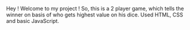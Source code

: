 Hey ! Welcome to my project !
So, this is a 2 player game, which tells the winner on basis of who gets highest value on his dice.
Used HTML, CSS and basic JavaScript.
